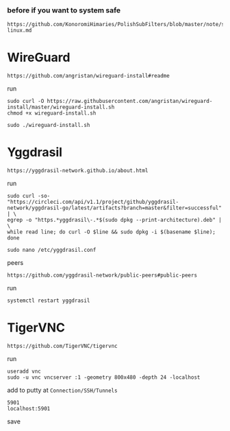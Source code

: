 ### before if you want to system safe
```
https://github.com/KonoromiHimaries/PolishSubFilters/blob/master/note/safe-linux.md
```

# WireGuard
```
https://github.com/angristan/wireguard-install#readme
```

run
```
sudo curl -O https://raw.githubusercontent.com/angristan/wireguard-install/master/wireguard-install.sh
chmod +x wireguard-install.sh

sudo ./wireguard-install.sh
```

# Yggdrasil
```
https://yggdrasil-network.github.io/about.html
```

run
```
sudo curl -so- "https://circleci.com/api/v1.1/project/github/yggdrasil-network/yggdrasil-go/latest/artifacts?branch=master&filter=successful" | \
egrep -o "https.*yggdrasil\-.*$(sudo dpkg --print-architecture).deb" | \
while read line; do curl -O $line && sudo dpkg -i $(basename $line); done
```
```
sudo nano /etc/yggdrasil.conf
```

peers
```
https://github.com/yggdrasil-network/public-peers#public-peers
```

run
```
systemctl restart yggdrasil
```

# TigerVNC
```
https://github.com/TigerVNC/tigervnc
```

run
```
useradd vnc
sudo -u vnc vncserver :1 -geometry 800x480 -depth 24 -localhost
```

add to putty at `Connection/SSH/Tunnels`
```
5901
localhost:5901
```
save
